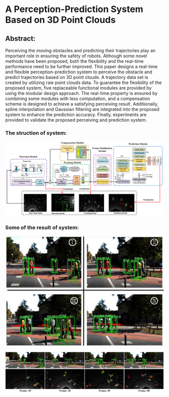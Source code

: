 # A Perception-Prediction System Based on 3D Point Clouds

## Abstract: 
Perceiving the moving obstacles and predicting their trajectories play an important role in ensuring the safety of robots. Although some novel methods have been proposed, both the flexibility and the real-time performance need to be further improved. This paper designs a real-time and flexible perception-prediction system to perceive the obstacle and predict trajectories based on 3D point clouds. A trajectory data set is created by utilizing raw point clouds data. To guarantee the flexibility of the proposed system, five replaceable functional modules are provided by using the modular design approach. The real-time property is ensured by combining some modules with less computation, and a compensation scheme is designed to achieve a satisfying perceiving result. Additionally, spline interpolation and Gaussian filtering are integrated into the proposed system to enhance the prediction accuracy. Finally, experiments are provided to validate the proposed perceiving and prediction system.

### The struction of system:
![PPS](figures//PPS.png)

### Some of the result of system:

![Result_1](figures/result1.jpg)

![Result_2](figures/result_2.jpg)

